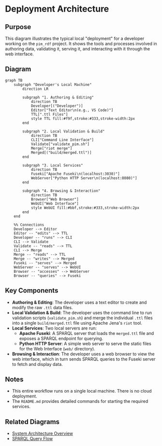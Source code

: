 # Deployment Architecture

## Purpose
This diagram illustrates the typical local "deployment" for a developer working on the `pim_rdf` project. It shows the tools and processes involved in authoring data, validating it, serving it, and interacting with it through the web interface.

## Diagram
```mermaid
graph TB
    subgraph "Developer's Local Machine"
        direction LR

        subgraph "1. Authoring & Editing"
            direction TB
            Developer[("Developer")]
            Editor["Text Editor\n(e.g., VS Code)"]
            TTL[".ttl Files"]
            style TTL fill:#f9f,stroke:#333,stroke-width:2px
        end

        subgraph "2. Local Validation & Build"
            direction TB
            CLI["Command Line Interface"]
            Validate["validate_pim.sh"]
            Merge["riot merge"]
            Merged[("build/merged.ttl")]
        end

        subgraph "3. Local Services"
            direction TB
            Fuseki["Apache Fuseki\n(localhost:3030)"]
            WebServer["Python HTTP Server\n(localhost:8080)"]
        end

        subgraph "4. Browsing & Interaction"
            direction TB
            Browser["Web Browser"]
            WebUI["Web Interface"]
            style WebUI fill:#bbf,stroke:#333,stroke-width:2px
        end
    end

    %% Connections
    Developer --> Editor
    Editor -- "edits" --> TTL
    Developer -- "runs" --> CLI
    CLI --> Validate
    Validate -- "reads" --> TTL
    CLI --> Merge
    Merge -- "reads" --> TTL
    Merge -- "writes" --> Merged
    Fuseki -- "serves" --> Merged
    WebServer -- "serves" --> WebUI
    Browser -- "accesses" --> WebServer
    Browser -- "queries" --> Fuseki
```

## Key Components
- **Authoring & Editing**: The developer uses a text editor to create and modify the raw `.ttl` data files.
- **Local Validation & Build**: The developer uses the command line to run validation scripts (`validate_pim.sh`) and merge the individual `.ttl` files into a single `build/merged.ttl` file using Apache Jena's `riot` tool.
- **Local Services**: Two local servers are run:
    - **Apache Fuseki**: A SPARQL server that loads the `merged.ttl` file and exposes a SPARQL endpoint for querying.
    - **Python HTTP Server**: A simple web server to serve the static files for the Web Interface (`web/` directory).
- **Browsing & Interaction**: The developer uses a web browser to view the web interface, which in turn sends SPARQL queries to the Fuseki server to fetch and display data.

## Notes
- This entire workflow runs on a single local machine. There is no cloud deployment.
- The `README.md` provides detailed commands for starting the required services.

## Related Diagrams
- [System Architecture Overview](./system-overview.md)
- [SPARQL Query Flow](../sequences/sparql-query-flow.md)
